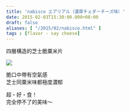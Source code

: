 ```yaml
---
title: 'nabisco エアリアル（濃厚チェダーチーズ味）'
date: 2015-02-03T15:30:00.000+08:00
draft: false
aliases: [ "/2015/02/nabisco.html" ]
tags : [flavor - say cheese]
---
```


四層構造的芝士脆粟米片  

[![](https://farm9.staticflickr.com/8564/16381917646_26359d4888_z.jpg)](https://farm9.staticflickr.com/8564/16381917646_26359d4888_z.jpg)

脆口中帶有空氣感  
芝士同粟米味都極度濃郁  
  
超・好・食！  
完全停不了的美味～